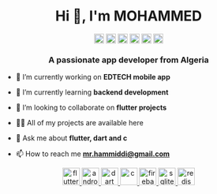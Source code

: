 <h1 align="center">Hi 👋, I'm MOHAMMED</h1>
<p align="center">
<a href=https://codepen.io/hammiddi target="blank"><img align="center" src=https://cdn.jsdelivr.net/npm/simple-icons@3.0.1/icons/codepen.svg alt="hammiddi" height="20" width="20" /></a>
<a href=https://dev.to/hammiddi target="blank"><img align="center" src=https://cdn.jsdelivr.net/npm/simple-icons@3.0.1/icons/dev-dot-to.svg alt="hammiddi" height="20" width="20" /></a>
<a href=https://twitter.com/hammiddi target="blank"><img align="center" src=https://cdn.jsdelivr.net/npm/simple-icons@3.0.1/icons/twitter.svg alt="hammiddi" height="20" width="20" /></a>
<a href=https://linkedin.com/in/hammiddi target="blank"><img align="center" src=https://cdn.jsdelivr.net/npm/simple-icons@3.0.1/icons/linkedin.svg alt="hammiddi" height="20" width="20" /></a>
<a href="https://fb.com/hammiddii" target="blank"><img align="center" src="https://cdn.jsdelivr.net/npm/simple-icons@3.0.1/icons/facebook.svg" alt="hammiddii" height="20" width="20" /></a>
<a href="https://instagram.com/hammiddi" target="blank"><img align="center" src="https://cdn.jsdelivr.net/npm/simple-icons@3.0.1/icons/instagram.svg" alt="hammiddi" height="20" width="20" /></a>
</p>
</p>

<h3 align="center">A passionate app developer from Algeria</h3>

- 🔭 I’m currently working on **EDTECH mobile app**

- 🌱 I’m currently learning **backend development**

- 👯 I’m looking to collaborate on **flutter projects**

- 👨‍💻 All of my projects are available here

- 💬 Ask me about **flutter, dart and c**

- 📫 How to reach me **mr.hammiddi@gmail.com**


<p align="center"> 
    <a href="https://flutter.dev" target="_blank"> 
        <img src="https://www.vectorlogo.zone/logos/flutterio/flutterio-icon.svg" alt="flutter" width="35" height="35" />
    </a>
    <a href="https://developer.android.com" target="_blank"> 
        <img src="https://devicons.github.io/devicon/devicon.git/icons/android/android-original-wordmark.svg"
            alt="android" width="35" height="35" /> 
    </a> 
    <a href="https://dart.dev" target="_blank"> 
        <img src="https://www.vectorlogo.zone/logos/dartlang/dartlang-icon.svg" alt="dart" width="35" height="35" /> 
    </a>
    <a href="https://www.cprogramming.com/" target="_blank"> 
        <img src="https://devicons.github.io/devicon/devicon.git/icons/c/c-original.svg" alt="c" width="35"
            height="35" /> 
    </a> 
    <a href="https://firebase.google.com/" target="_blank"> 
        <img src="https://www.vectorlogo.zone/logos/firebase/firebase-icon.svg" alt="firebase" width="35" height="35" />
    </a> 
    <a href="https://www.sqlite.org/" target="_blank"> 
        <img src="https://www.vectorlogo.zone/logos/sqlite/sqlite-icon.svg" alt="sqlite" width="35" height="35" /> 
    </a>
    <a href="https://redis.io" target="_blank"> 
        <img src="https://devicons.github.io/devicon/devicon.git/icons/redis/redis-original-wordmark.svg" alt="redis"
            width="35" height="35" /> 
    </a> 
</p>



